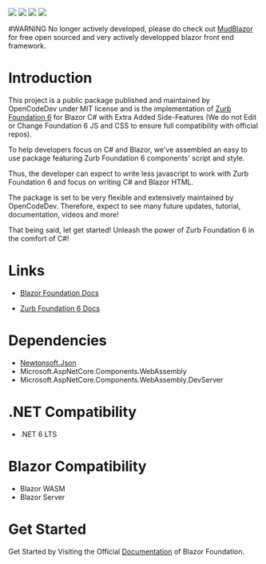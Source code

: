 ![](https://img.shields.io/badge/License-MIT-blueviolet)
![](https://img.shields.io/badge/Foundation-6.7.4-blue)
![](https://img.shields.io/nuget/v/OpenCodeDev.Blazor.Foundation?label=Latest)
![](https://img.shields.io/nuget/dt/OpenCodeDev.Blazor.Foundation?label=Downloads)

#WARNING
No longer actively developed, please do check out [MudBlazor]([https://get.foundation/index.html](https://github.com/MudBlazor/MudBlazor)) for free open sourced and very actively developped blazor front end framework.


# Introduction 
This project is a public package published and maintained by OpenCodeDev under MIT license and is the implementation of [Zurb Foundation 6](https://get.foundation/index.html) for Blazor C# with Extra Added Side-Features (We do not Edit or Change Foundation 6 JS and CSS to ensure full compatibility with official repos).

To help developers focus on C# and Blazor, we've assembled an easy to use package featuring Zurb Foundation 6 components' script and style. 

Thus, the developer can expect to write less javascript to work with Zurb Foundation 6 and focus on writing C# and Blazor HTML.

The package is set to be very flexible and extensively maintained by OpenCodeDev. Therefore, expect to see many future updates, tutorial, documentation, videos and more!

That being said, let get started! Unleash the power of Zurb Foundation 6 in the comfort of C#!


# Links
* [Blazor Foundation Docs](https://bf.opencodedev.com/)

* [Zurb Foundation 6 Docs](https://get.foundation/sites/docs/)

# Dependencies
- [Newtonsoft.Json](https://www.nuget.org/packages/Newtonsoft.Json/)
- Microsoft.AspNetCore.Components.WebAssembly
- Microsoft.AspNetCore.Components.WebAssembly.DevServer

# .NET Compatibility
- .NET 6 LTS

# Blazor Compatibility
- Blazor WASM
- Blazor Server

# Get Started
Get Started by Visiting the Official [Documentation](https://bf.opencodedev.com/) of Blazor Foundation.
